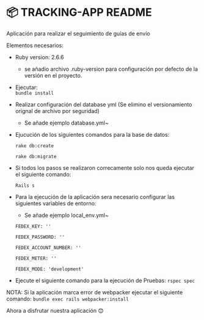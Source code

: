 # 📦 TRACKING-APP README

Aplicación para realizar el seguimiento de guías de envío

Elementos necesarios:


* Ruby version: 2.6.6 
    - se añadio archivo .ruby-version para configuración por defecto de la versión en el proyecto.

* Ejecutar:  
    `bundle install`

* Realizar configuración del database yml (Se elimino el versionamiento orignal de archivo por seguridad)
    - Se añade ejemplo database.yml~

* Ejucución de los siguientes comandos para la base de datos: 

     `rake db:create`

     `rake db:migrate`

* Si todos los pasos se realizaron correcamente solo nos queda ejecutar el siguiente comando: 

    `Rails s`


* Para la ejecución de la aplicación sera necesario configurar las siguientes variables de entorno:
    - Se añade ejemplo local_env.yml~


  `FEDEX_KEY: ''`
  
  `FEDEX_PASSWORD: ''`
  
  `FEDEX_ACCOUNT_NUMBER: ''`
  
  `FEDEX_METER: ''`
  
  `FEDEX_MODE: 'development'`
  
* Ejecute el siguiente comando para la ejecución de Pruebas:
    `rspec spec`
    
NOTA: Si la aplicación marca error de webpacker ejecutar el siguiente comando: `bundle exec rails webpacker:install`

Ahora a disfrutar nuestra aplicación 😊 
